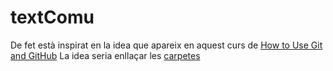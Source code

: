 # textComu
De fet està inspirat en la idea que apareix en aquest curs de  [How to Use Git and GitHub](https://www.udacity.com/course/how-to-use-git-and-github--ud775)
La idea seria enllaçar les [carpetes](Carpeta/ComCrearNovaCarpeta)
